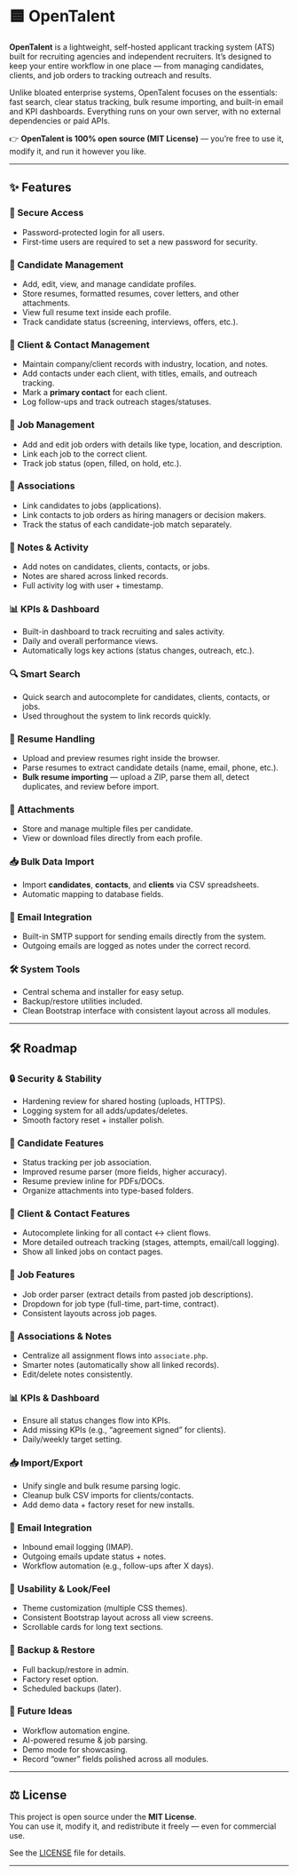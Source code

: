 # 🟦 OpenTalent

**OpenTalent** is a lightweight, self-hosted applicant tracking system (ATS) built for recruiting agencies and independent recruiters. It’s designed to keep your entire workflow in one place — from managing candidates, clients, and job orders to tracking outreach and results.  

Unlike bloated enterprise systems, OpenTalent focuses on the essentials: fast search, clear status tracking, bulk resume importing, and built-in email and KPI dashboards. Everything runs on your own server, with no external dependencies or paid APIs.  

👉 **OpenTalent is 100% open source (MIT License)** — you’re free to use it, modify it, and run it however you like.  

---

## ✨ Features

### 🚪 Secure Access
- Password-protected login for all users.  
- First-time users are required to set a new password for security.  

### 👤 Candidate Management
- Add, edit, view, and manage candidate profiles.  
- Store resumes, formatted resumes, cover letters, and other attachments.  
- View full resume text inside each profile.  
- Track candidate status (screening, interviews, offers, etc.).  

### 🏢 Client & Contact Management
- Maintain company/client records with industry, location, and notes.  
- Add contacts under each client, with titles, emails, and outreach tracking.  
- Mark a **primary contact** for each client.  
- Log follow-ups and track outreach stages/statuses.  

### 📄 Job Management
- Add and edit job orders with details like type, location, and description.  
- Link each job to the correct client.  
- Track job status (open, filled, on hold, etc.).  

### 🔗 Associations
- Link candidates to jobs (applications).  
- Link contacts to job orders as hiring managers or decision makers.  
- Track the status of each candidate-job match separately.  

### 📝 Notes & Activity
- Add notes on candidates, clients, contacts, or jobs.  
- Notes are shared across linked records.  
- Full activity log with user + timestamp.  

### 📊 KPIs & Dashboard
- Built-in dashboard to track recruiting and sales activity.  
- Daily and overall performance views.  
- Automatically logs key actions (status changes, outreach, etc.).  

### 🔍 Smart Search
- Quick search and autocomplete for candidates, clients, contacts, or jobs.  
- Used throughout the system to link records quickly.  

### 📂 Resume Handling
- Upload and preview resumes right inside the browser.  
- Parse resumes to extract candidate details (name, email, phone, etc.).  
- **Bulk resume importing** — upload a ZIP, parse them all, detect duplicates, and review before import.  

### 📎 Attachments
- Store and manage multiple files per candidate.  
- View or download files directly from each profile.  

### 📥 Bulk Data Import
- Import **candidates**, **contacts**, and **clients** via CSV spreadsheets.  
- Automatic mapping to database fields.  

### 📧 Email Integration
- Built-in SMTP support for sending emails directly from the system.  
- Outgoing emails are logged as notes under the correct record.  

### 🛠️ System Tools
- Central schema and installer for easy setup.  
- Backup/restore utilities included.  
- Clean Bootstrap interface with consistent layout across all modules.  

---

## 🛠️ Roadmap

### 🔒 Security & Stability
- Hardening review for shared hosting (uploads, HTTPS).  
- Logging system for all adds/updates/deletes.  
- Smooth factory reset + installer polish.  

### 👤 Candidate Features
- Status tracking per job association.  
- Improved resume parser (more fields, higher accuracy).  
- Resume preview inline for PDFs/DOCs.  
- Organize attachments into type-based folders.  

### 🏢 Client & Contact Features
- Autocomplete linking for all contact ↔ client flows.  
- More detailed outreach tracking (stages, attempts, email/call logging).  
- Show all linked jobs on contact pages.  

### 📄 Job Features
- Job order parser (extract details from pasted job descriptions).  
- Dropdown for job type (full-time, part-time, contract).  
- Consistent layouts across job pages.  

### 🔗 Associations & Notes
- Centralize all assignment flows into `associate.php`.  
- Smarter notes (automatically show all linked records).  
- Edit/delete notes consistently.  

### 📊 KPIs & Dashboard
- Ensure all status changes flow into KPIs.  
- Add missing KPIs (e.g., “agreement signed” for clients).  
- Daily/weekly target setting.  

### 📥 Import/Export
- Unify single and bulk resume parsing logic.  
- Cleanup bulk CSV imports for clients/contacts.  
- Add demo data + factory reset for new installs.  

### 📧 Email Integration
- Inbound email logging (IMAP).  
- Outgoing emails update status + notes.  
- Workflow automation (e.g., follow-ups after X days).  

### 🎨 Usability & Look/Feel
- Theme customization (multiple CSS themes).  
- Consistent Bootstrap layout across all view screens.  
- Scrollable cards for long text sections.  

### 💾 Backup & Restore
- Full backup/restore in admin.  
- Factory reset option.  
- Scheduled backups (later).  

### 🚀 Future Ideas
- Workflow automation engine.  
- AI-powered resume & job parsing.  
- Demo mode for showcasing.  
- Record “owner” fields polished across all modules.  

---

## ⚖️ License

This project is open source under the **MIT License**.  
You can use it, modify it, and redistribute it freely — even for commercial use.  

See the [LICENSE](./LICENSE) file for details.  

---
